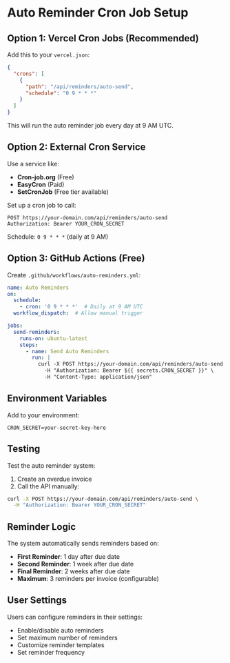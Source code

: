 # Auto Reminder Cron Job Setup

## Option 1: Vercel Cron Jobs (Recommended)

Add this to your `vercel.json`:

```json
{
  "crons": [
    {
      "path": "/api/reminders/auto-send",
      "schedule": "0 9 * * *"
    }
  ]
}
```

This will run the auto reminder job every day at 9 AM UTC.

## Option 2: External Cron Service

Use a service like:
- **Cron-job.org** (Free)
- **EasyCron** (Paid)
- **SetCronJob** (Free tier available)

Set up a cron job to call:
```
POST https://your-domain.com/api/reminders/auto-send
Authorization: Bearer YOUR_CRON_SECRET
```

Schedule: `0 9 * * *` (daily at 9 AM)

## Option 3: GitHub Actions (Free)

Create `.github/workflows/auto-reminders.yml`:

```yaml
name: Auto Reminders
on:
  schedule:
    - cron: '0 9 * * *'  # Daily at 9 AM UTC
  workflow_dispatch:  # Allow manual trigger

jobs:
  send-reminders:
    runs-on: ubuntu-latest
    steps:
      - name: Send Auto Reminders
        run: |
          curl -X POST https://your-domain.com/api/reminders/auto-send \
            -H "Authorization: Bearer ${{ secrets.CRON_SECRET }}" \
            -H "Content-Type: application/json"
```

## Environment Variables

Add to your environment:
```
CRON_SECRET=your-secret-key-here
```

## Testing

Test the auto reminder system:
1. Create an overdue invoice
2. Call the API manually:
```bash
curl -X POST https://your-domain.com/api/reminders/auto-send \
  -H "Authorization: Bearer YOUR_CRON_SECRET"
```

## Reminder Logic

The system automatically sends reminders based on:
- **First Reminder**: 1 day after due date
- **Second Reminder**: 1 week after due date  
- **Final Reminder**: 2 weeks after due date
- **Maximum**: 3 reminders per invoice (configurable)

## User Settings

Users can configure reminders in their settings:
- Enable/disable auto reminders
- Set maximum number of reminders
- Customize reminder templates
- Set reminder frequency
